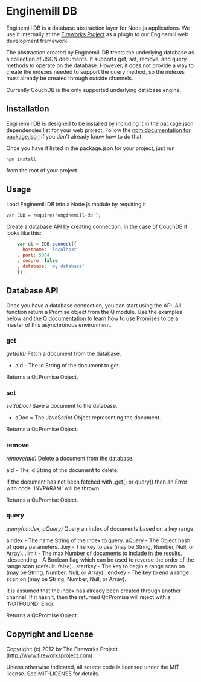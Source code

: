 Enginemill DB
=============
Enginemill DB is a database abstraction layer for Node.js applications. We use
it internally at the
[Fireworks Project](http://www.fireworksproject.com)
as a plugin to our Enginemill web development framework.

The abstraction created by Enginemill DB treats the underlying database as a
collection of JSON documents. It supports get, set, remove, and query methods
to operate on the database.  However, it does not provide a way to create the
indexes needed to support the query method, so the indexes must already be
created through outside channels.

Currently CouchDB is the only supported underlying database engine.

## Installation
Enginemill DB is designed to be installed by including it in the package.json
dependencies list for your web project.  Follow the
[npm documentation for package.json](https://npmjs.org/doc/json.html)
if you don't already know how to do that.

Once you have it listed in the package.json for your project, just run

    npm install

from the root of your project.

## Usage
Load Enginemill DB into a Node.js module by requiring it.

    var EDB = require('enginemill-db');

Create a database API by creating connection. In the case of CouchDB it looks like this:
```JavaScript
    var db = EDB.connect({
      hostname: 'localhost'
    , port: 5984
    , secure: false
    , database: 'my_database'
    });
```

## Database API
Once you have a database connection, you can start using the API. All function
return a Promise object from the Q module. Use the examples below and the
[Q documentation](https://github.com/kriskowal/q#readme)
to learn how to use Promises to be a master of this asynchronous environment.

### get
*get(aId)*
Fetch a document from the database.

* aId - The id String of the document to get.

Returns a Q::Promise Object.

### set
*set(aDoc)*
Save a document to the database.

* aDoc = The JavaScript Object representing the document.

Returns a Q::Promise Object.

### remove
*remove(aId)*
Delete a document from the database.

aId - The id String of the document to delete.

If the document has not been fetched with .get() or query() then an Error
with code 'INVPARAM' will be thrown.

Returns a Q::Promise Object.

### query
*query(aIndex, aQuery)*
Query an index of documents based on a key range.

aIndex - The name String of the index to query.
aQuery - The Object hash of query parameters.
         .key        - The key to use (may be String, Number, Null, or Array).
         .limit      - The max Number of documents to include in the results.
         .descending - A Boolean flag which can be used to reverse the
                       order of the range scan (default: false).
         .startkey   - The key to begin a range scan on
                       (may be String, Number, Null, or Array).
         .endkey     - The key to end a range scan on
                       (may be String, Number, Null, or Array).

It is assumed that the index has already been created through another
channel.  If it hasn't, then the returned Q::Promise will reject with a
'NOTFOUND' Error.

Returns a Q::Promise Object.


Copyright and License
---------------------
Copyright: (c) 2012 by The Fireworks Project (http://www.fireworksproject.com)

Unless otherwise indicated, all source code is licensed under the MIT license. See MIT-LICENSE for details.
